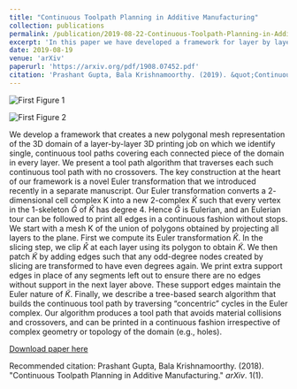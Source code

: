 ```yaml
---
title: "Continuous Toolpath Planning in Additive Manufacturing"
collection: publications
permalink: /publication/2019-08-22-Continuous-Toolpath-Planning-in-Additive-Manufacturing
excerpt: 'In this paper we have developed a framework for layer by layer 3d printing, based on euler transformation approach, we developed in our previous work.'
date: 2019-08-19
venue: 'arXiv'
paperurl: 'https://arxiv.org/pdf/1908.07452.pdf'
citation: 'Prashant Gupta, Bala Krishnamoorthy. (2019). &quot;Continuous Toolpath Planning in Additive Manufacturing.&quot; <i>arXiv</i>. 1(1)'
---
```


![First Figure 1]( https://pragup.github.io/images/PyramidPlan.png )

![First Figure 2]( https://pragup.github.io/images/PrintedPyramid.jpg )

We develop a framework that creates a new polygonal mesh representation of the 3D domain of a layer-by-layer 3D printing job on which we identify single, continuous tool paths covering each connected piece of the domain in every layer.
We present a tool path algorithm that traverses each such continuous tool path with no crossovers. The key construction at the heart of our framework is a novel Euler transformation that we introduced recently in a separate manuscript. 
Our Euler transformation converts a $2$-dimensional cell complex K into a new $2$-complex $\hat{K}$ such that every vertex in the $1$-skeleton $\hat{G}$ of $\hat{K}$ has degree $4$. Hence $\hat{G}$ is Eulerian, and an Eulerian tour can
be followed to print all edges in a continuous fashion without stops. We start with a mesh K of the union of polygons obtained by projecting all layers to the plane. First we compute its Euler transformation $\hat{K}$. In the slicing step,
we clip $\hat{K}$ at each layer using its polygon to obtain $\tilde{K}$. We then patch $\tilde{K}$ by adding edges such that any odd-degree nodes created by slicing are transformed to have even degrees again. We print extra support
edges in place of any segments left out to ensure there are no edges without support in the next layer above. These support edges maintain the Euler nature of $\tilde{K}$. Finally, we describe
a tree-based search algorithm that builds the continuous tool path by traversing “concentric” cycles in the Euler complex. Our algorithm produces a tool path that avoids material collisions
and crossovers, and can be printed in a continuous fashion irrespective of complex geometry or topology of the domain (e.g., holes).

[Download paper here](https://arxiv.org/pdf/1908.07452.pdf)

Recommended citation: Prashant Gupta, Bala Krishnamoorthy. (2018). "Continuous Toolpath Planning in Additive Manufacturing." <i>arXiv</i>. 1(1).
